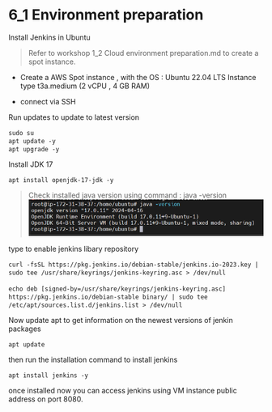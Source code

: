 # 6_1 Environment preparation

Install Jenkins in Ubuntu

> Refer to workshop 1_2 Cloud environment preparation.md to create a spot instance. 

- Create a AWS Spot instance , with the 
  OS : Ubuntu 22.04 LTS
  Instance type t3a.medium  (2 vCPU , 4 GB RAM)

- connect via SSH

Run updates to update to latest version
```
sudo su
apt update -y
apt upgrade -y
```

Install JDK 17
```
apt install openjdk-17-jdk -y
```


> Check installed java version using command : 
java -version 
![](https://github.com/hakansuku/D1APACTraining/blob/main/images/SRE/jdkversion.png?raw=true)

type to enable jenkins libary repository
```
curl -fsSL https://pkg.jenkins.io/debian-stable/jenkins.io-2023.key | sudo tee /usr/share/keyrings/jenkins-keyring.asc > /dev/null

echo deb [signed-by=/usr/share/keyrings/jenkins-keyring.asc]  https://pkg.jenkins.io/debian-stable binary/ | sudo tee /etc/apt/sources.list.d/jenkins.list > /dev/null

```

Now update apt to get information on the newest versions of jenkin packages
```
apt update
```
then run the installation command to install jenkins
```
apt install jenkins -y
```
once installed now you can access jenkins using VM instance public address on port 8080.




